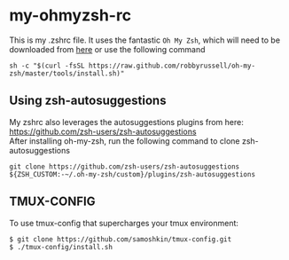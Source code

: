 # my-ohmyzsh-rc

This is my .zshrc file. It uses the fantastic `Oh My Zsh`, which will need to be downloaded from [here](https://ohmyz.sh/) or use the following command  
```
sh -c "$(curl -fsSL https://raw.github.com/robbyrussell/oh-my-zsh/master/tools/install.sh)"
```

## Using zsh-autosuggestions
My zshrc also leverages the autosuggestions plugins from here: https://github.com/zsh-users/zsh-autosuggestions  
After installing oh-my-zsh, run the following command to clone zsh-autosuggestions
```
git clone https://github.com/zsh-users/zsh-autosuggestions ${ZSH_CUSTOM:-~/.oh-my-zsh/custom}/plugins/zsh-autosuggestions
```

## TMUX-CONFIG
To use tmux-config that supercharges your tmux environment:
```
$ git clone https://github.com/samoshkin/tmux-config.git
$ ./tmux-config/install.sh
```
